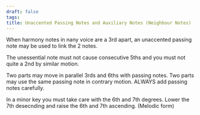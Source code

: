 ```yaml
---
draft: false
tags:
title: Unaccented Passing Notes and Auxiliary Notes (Neighbour Notes)
---
```


When harmony notes in nany voice are a 3rd apart, an unaccented passing note may be used to link the 2 notes.

The unessential note must not cause consecutive 5ths and you must not quite a 2nd by similar motion.

Two parts may move in parallel 3rds and 6ths with passing notes. Two parts may use the same passing note in contrary motion. ALWAYS add passing notes carefully.

In a minor key you must take care with the 6th and 7th degrees. Lower the 7th desecnding and raise the 6th and 7th ascending. (Melodic form)
